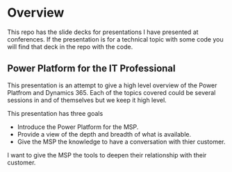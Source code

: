# Overview
This repo has the slide decks for presentations I have presented at conferences. If the presentation is for a technical topic with some code you will find that deck in the repo with the code.

## Power Platform for the IT Professional
This presentation is an attempt to give a high level overview of the Power Platfrom and Dynamics 365. Each of the topics covered could be several sessions in and of themselves but we keep it high level. 

This presentation has three goals
- Introduce the Power Platform for the MSP.
- Provide a view of the depth and breadth of what is available.
- Give the MSP the knowledge to have a conversation with thier customer.

I want to give the MSP the tools to deepen their relationship with their customer.
